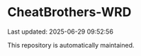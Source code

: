 # CheatBrothers-WRD

Last updated: 2025-06-29 09:52:56

This repository is automatically maintained.
